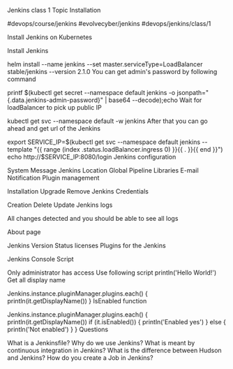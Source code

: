 Jenkins class 1
Topic Installation

#devops/course/jenkins #evolvecyber/jenkins #devops/jenkins/class/1

Install Jenkins on Kubernetes

Install Jenkins

helm install --name jenkins  --set master.serviceType=LoadBalancer stable/jenkins --version 2.1.0
You can get admin's password by following command

printf $(kubectl get secret --namespace default jenkins -o jsonpath="{.data.jenkins-admin-password}" | base64 --decode);echo
Wait for loadBalancer to pick up public IP

kubectl get svc --namespace default -w jenkins
After that you can go ahead and get url of the Jenkins

export SERVICE_IP=$(kubectl get svc --namespace default jenkins --template "{{ range (index .status.loadBalancer.ingress 0) }}{{ . }}{{ end }}")
echo http://$SERVICE_IP:8080/login
Jenkins configuration

System Message
Jenkins Location
Global Pipeline Libraries
E-mail Notification
Plugin management

Installation
Upgrade
Remove
Jenkins Credentials

Creation
Delete
Update
Jenkins logs

All changes detected and you should be able to see all logs

About page

Jenkins Version Status licenses Plugins for the Jenkins

Jenkins Console Script

Only administrator has access
Use following script println('Hello World!')
Get all display name

Jenkins.instance.pluginManager.plugins.each() {
  println(it.getDisplayName())
}
IsEnabled function

Jenkins.instance.pluginManager.plugins.each() {
  println(it.getDisplayName())
  if (it.isEnabled()) {
    println('Enabled yes')
  } else {
    println('Not enabled')
  }
}
Questions

What is a Jenkinsfile? Why do we use Jenkins? What is meant by continuous integration in Jenkins? What is the difference between Hudson and Jenkins? How do you create a Job in Jenkins?
